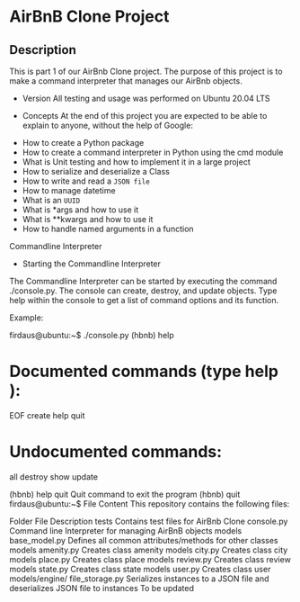# AirBnB Clone Project 
## Description
This is part 1 of our AirBnb Clone project. The purpose of this project is to make a command interpreter that manages our AirBnb objects.

* Version
All testing and usage was performed on Ubuntu 20.04 LTS

* Concepts
At the end of this project you are expected to be able to explain to anyone, without the help of Google:

- How to create a Python package
- How to create a command interpreter in Python using the cmd module
- What is Unit testing and how to implement it in a large project
- How to serialize and deserialize a Class
- How to write and read a ` JSON file `
- How to manage datetime
- What is an ` UUID `
- What is *args and how to use it
- What is **kwargs and how to use it
- How to handle named arguments in a function

Commandline Interpreter
* Starting the Commandline Interpreter

The Commandline Interpreter can be started by executing the command ./console.py. The console can create, destroy, and update objects. Type help within the console to get a list of command options and its function.

Example:

firdaus@ubuntu:~$ ./console.py
(hbnb) help

Documented commands (type help <topic>):
========================================
EOF  create  help  quit

Undocumented commands:
======================
all  destroy  show  update

(hbnb) help quit
Quit command to exit the program
(hbnb) quit
firdaus@ubuntu:~$
File Content
This repository contains the following files:

Folder	File	Description
tests		Contains test files for AirBnb Clone
console.py	Command line Interpreter for managing AirBnB objects
models	base_model.py	Defines all common attributes/methods for other classes
models	amenity.py	Creates class amenity
models	city.py	Creates class city
models	place.py	Creates class place
models	review.py	Creates class review
models	state.py	Creates class state
models	user.py	Creates class user
models/engine/	file_storage.py	Serializes instances to a JSON file and deserializes JSON file to instances
To be updated		